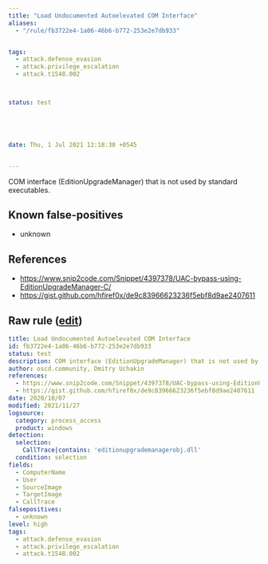 ```yaml
---
title: "Load Undocumented Autoelevated COM Interface"
aliases:
  - "/rule/fb3722e4-1a06-46b6-b772-253e2e7db933"


tags:
  - attack.defense_evasion
  - attack.privilege_escalation
  - attack.t1548.002



status: test





date: Thu, 1 Jul 2021 12:18:30 +0545


---
```


COM interface (EditionUpgradeManager) that is not used by standard executables.

<!--more-->


## Known false-positives

* unknown



## References

* https://www.snip2code.com/Snippet/4397378/UAC-bypass-using-EditionUpgradeManager-C/
* https://gist.github.com/hfiref0x/de9c83966623236f5ebf8d9ae2407611


## Raw rule ([edit](https://github.com/SigmaHQ/sigma/edit/master/rules/windows/process_access/proc_access_win_load_undocumented_autoelevated_com_interface.yml))
```yaml
title: Load Undocumented Autoelevated COM Interface
id: fb3722e4-1a06-46b6-b772-253e2e7db933
status: test
description: COM interface (EditionUpgradeManager) that is not used by standard executables.
author: oscd.community, Dmitry Uchakin
references:
  - https://www.snip2code.com/Snippet/4397378/UAC-bypass-using-EditionUpgradeManager-C/
  - https://gist.github.com/hfiref0x/de9c83966623236f5ebf8d9ae2407611
date: 2020/10/07
modified: 2021/11/27
logsource:
  category: process_access
  product: windows
detection:
  selection:
    CallTrace|contains: 'editionupgrademanagerobj.dll'
  condition: selection
fields:
  - ComputerName
  - User
  - SourceImage
  - TargetImage
  - CallTrace
falsepositives:
  - unknown
level: high
tags:
  - attack.defense_evasion
  - attack.privilege_escalation
  - attack.t1548.002

```
